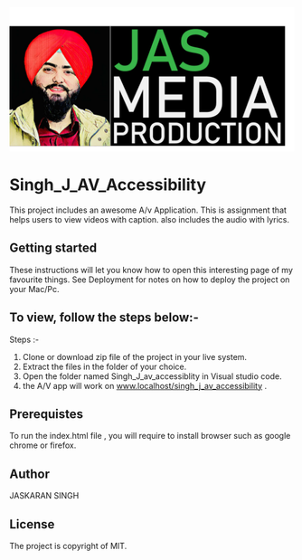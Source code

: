![dashboard !](images/LOGO.jpg "the shelf")
# Singh_J_AV_Accessibility
This project includes an awesome A/v Application. This is assignment that helps users to view videos with caption. also includes the audio with lyrics. 


## Getting started
These instructions will let you know how to open this interesting page of my favourite things. See Deployment for notes on how to deploy the project on your Mac/Pc.
## To view, follow the steps below:-
Steps :-
1. Clone or download zip file of the project in your live system.
2. Extract the files in the folder of your choice.
3. Open the folder named Singh_J_av_accessiblity in Visual studio code. 
4. the A/V app will work on www.localhost/singh_j_av_accessibility .

## Prerequistes
To run the index.html file , you will require to install browser such as google chrome or firefox.

## Author
JASKARAN SINGH

## License
The project is copyright of MIT.